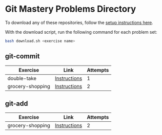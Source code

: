 
# Git Mastery Problems Directory

To download any of these repositories, follow the [setup instructions here](https://git-mastery.github.io/website/docs/setup/prerequisite-setup/).

With the download script, run the following command for each problem set:

```bash
bash download.sh <exercise name>
```

  ## git-commit
  
  |Exercise|Link|Attempts|
  |--------|----|--------|
  |double-take|[Instructions](https://github.com/git-mastery/double-take)|1|
|grocery-shopping|[Instructions](https://github.com/git-mastery/grocery-shopping)|2|
  
  ## git-add
  
  |Exercise|Link|Attempts|
  |--------|----|--------|
  |grocery-shopping|[Instructions](https://github.com/git-mastery/grocery-shopping)|2|
  
